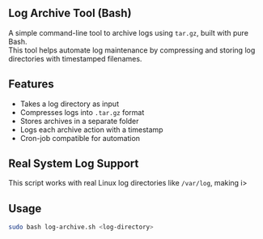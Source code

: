## Log Archive Tool (Bash)

A simple command-line tool to archive logs using `tar.gz`, built with pure Bash.  
This tool helps automate log maintenance by compressing and storing log directories with timestamped filenames.



## Features

-  Takes a log directory as input
-  Compresses logs into `.tar.gz` format
-  Stores archives in a separate folder
-  Logs each archive action with a timestamp
-  Cron-job compatible for automation



## Real System Log Support

This script works with real Linux log directories like `/var/log`, making i>



## Usage

```bash
sudo bash log-archive.sh <log-directory>





